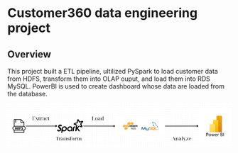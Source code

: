 # Customer360 data engineering project

## Overview
This project built a ETL pipeline, ultilized PySpark to load customer data from HDFS, transform them into OLAP ouput, and load them into RDS MySQL. PowerBI is used to create dashboard whose data are loaded from the database.

![project pipeline](https://github.com/hien2706/Customer360/blob/main/pictures/Customer360_data_pipeline.png)
